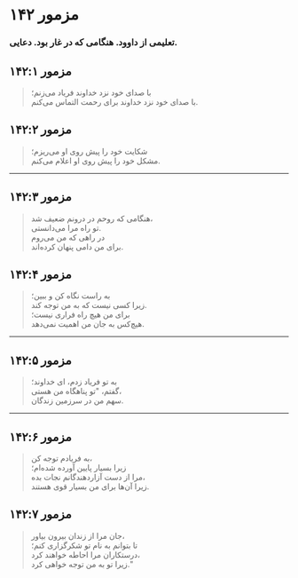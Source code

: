 # مزمور ۱۴۲

### تعلیمی از داوود. هنگامی که در غار بود. دعایی.

## مزمور ۱۴۲:۱

> با صدای خود نزد خداوند فریاد می‌زنم؛  
> با صدای خود نزد خداوند برای رحمت التماس می‌کنم.

## مزمور ۱۴۲:۲

> شکایت خود را پیش روی او می‌ریزم؛  
> مشکل خود را پیش روی او اعلام می‌کنم.

---

## مزمور ۱۴۲:۳

> هنگامی که روحم در درونم ضعیف شد،  
> تو راه مرا می‌دانستی.  
> در راهی که من می‌روم  
> برای من دامی پنهان کرده‌اند.

## مزمور ۱۴۲:۴

> به راست نگاه کن و ببین؛  
> زیرا کسی نیست که به من توجه کند.  
> برای من هیچ راه فراری نیست؛  
> هیچ‌کس به جان من اهمیت نمی‌دهد.

---

## مزمور ۱۴۲:۵

> به تو فریاد زدم، ای خداوند؛  
> گفتم، "تو پناهگاه من هستی،  
> سهم من در سرزمین زندگان.

---

## مزمور ۱۴۲:۶

> به فریادم توجه کن،  
> زیرا بسیار پایین آورده شده‌ام؛  
> مرا از دست آزاردهندگانم نجات بده،  
> زیرا آن‌ها برای من بسیار قوی هستند.

## مزمور ۱۴۲:۷

> جان مرا از زندان بیرون بیاور،  
> تا بتوانم به نام تو شکرگزاری کنم؛  
> درستکاران مرا احاطه خواهند کرد،  
> زیرا تو به من توجه خواهی کرد."
